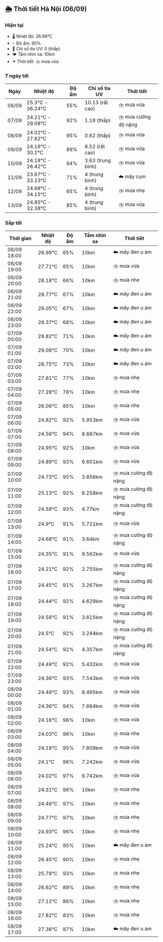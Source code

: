 ## 🌦️ Thời tiết Hà Nội (06/09)

### Hiện tại

- 🌡️ Nhiệt độ: 26.99℃
- 💦 Độ ẩm: 65%
- 🌟 Chỉ số tia UV: 0 (thấp)
- 👁️ Tầm nhìn xa: 10km
- ☂️ Thời tiết: ⛈️ mưa vừa

### 7 ngày tới

| Ngày | Nhiệt độ | Độ ẩm | Chỉ số tia UV | Thời tiết |
| --- | --- | --- | --- | --- |
| 06/09 | 25.3℃ - 36.24℃ | 55% | 10.13 (rất cao) | ⛈️ mưa vừa |
| 07/09 | 24.21℃ - 29.08℃ | 92% | 1.18 (thấp) | ⛈️ mưa cường độ nặng |
| 08/09 | 24.02℃ - 27.82℃ | 95% | 0.62 (thấp) | ⛈️ mưa vừa |
| 09/09 | 24.16℃ - 30.2℃ | 89% | 8.52 (rất cao) | ⛈️ mưa vừa |
| 10/09 | 24.18℃ - 26.42℃ | 94% | 3.63 (trung bình) | ⛈️ mưa vừa |
| 11/09 | 23.67℃ - 33.23℃ | 71% | 4 (trung bình) | ☁️ mây cụm |
| 12/09 | 24.98℃ - 34.15℃ | 65% | 4 (trung bình) | ⛈️ mưa nhẹ |
| 13/09 | 24.85℃ - 32.38℃ | 85% | 4 (trung bình) | ⛈️ mưa vừa |

### Sắp tới

| Thời gian | Nhiệt độ | Độ ẩm | Tầm nhìn xa | Thời tiết |
| --- | --- | --- | --- | --- |
| 06/09 18:00 | 26.99℃ | 65% | 10km | ☁️ mây đen u ám |
| 06/09 19:00 | 27.71℃ | 65% | 10km | ⛈️ mưa vừa |
| 06/09 20:00 | 28.18℃ | 66% | 10km | ⛈️ mưa nhẹ |
| 06/09 21:00 | 28.77℃ | 67% | 10km | ☁️ mây đen u ám |
| 06/09 22:00 | 29.05℃ | 67% | 10km | ☁️ mây đen u ám |
| 06/09 23:00 | 29.37℃ | 68% | 10km | ☁️ mây đen u ám |
| 07/09 00:00 | 28.82℃ | 71% | 10km | ☁️ mây đen u ám |
| 07/09 01:00 | 29.08℃ | 70% | 10km | ☁️ mây đen u ám |
| 07/09 02:00 | 28.75℃ | 73% | 10km | ☁️ mây đen u ám |
| 07/09 03:00 | 27.61℃ | 77% | 10km | ⛈️ mưa nhẹ |
| 07/09 04:00 | 27.28℃ | 78% | 10km | ⛈️ mưa nhẹ |
| 07/09 05:00 | 26.06℃ | 85% | 10km | ⛈️ mưa nhẹ |
| 07/09 06:00 | 24.82℃ | 92% | 5.953km | ⛈️ mưa vừa |
| 07/09 07:00 | 24.56℃ | 94% | 8.887km | ⛈️ mưa vừa |
| 07/09 08:00 | 24.95℃ | 92% | 10km | ⛈️ mưa vừa |
| 07/09 09:00 | 24.89℃ | 93% | 6.601km | ⛈️ mưa vừa |
| 07/09 10:00 | 24.73℃ | 95% | 3.856km | ⛈️ mưa cường độ nặng |
| 07/09 11:00 | 25.13℃ | 92% | 8.258km | ⛈️ mưa cường độ nặng |
| 07/09 12:00 | 24.58℃ | 93% | 4.77km | ⛈️ mưa cường độ nặng |
| 07/09 13:00 | 24.9℃ | 91% | 5.721km | ⛈️ mưa vừa |
| 07/09 14:00 | 24.68℃ | 91% | 3.64km | ⛈️ mưa cường độ nặng |
| 07/09 15:00 | 24.35℃ | 91% | 9.562km | ⛈️ mưa vừa |
| 07/09 16:00 | 24.21℃ | 92% | 2.755km | ⛈️ mưa cường độ nặng |
| 07/09 17:00 | 24.45℃ | 91% | 3.267km | ⛈️ mưa cường độ nặng |
| 07/09 18:00 | 24.44℃ | 92% | 4.629km | ⛈️ mưa cường độ nặng |
| 07/09 19:00 | 24.58℃ | 91% | 3.615km | ⛈️ mưa cường độ nặng |
| 07/09 20:00 | 24.5℃ | 92% | 3.244km | ⛈️ mưa cường độ nặng |
| 07/09 21:00 | 24.54℃ | 92% | 4.357km | ⛈️ mưa cường độ nặng |
| 07/09 22:00 | 24.49℃ | 92% | 5.432km | ⛈️ mưa vừa |
| 07/09 23:00 | 24.36℃ | 93% | 7.543km | ⛈️ mưa vừa |
| 08/09 00:00 | 24.49℃ | 93% | 8.495km | ⛈️ mưa vừa |
| 08/09 01:00 | 24.36℃ | 94% | 7.664km | ⛈️ mưa vừa |
| 08/09 02:00 | 24.16℃ | 96% | 10km | ⛈️ mưa vừa |
| 08/09 03:00 | 24.03℃ | 96% | 10km | ⛈️ mưa nhẹ |
| 08/09 04:00 | 24.18℃ | 95% | 7.809km | ⛈️ mưa vừa |
| 08/09 05:00 | 24.1℃ | 96% | 7.242km | ⛈️ mưa vừa |
| 08/09 06:00 | 24.02℃ | 97% | 9.742km | ⛈️ mưa vừa |
| 08/09 07:00 | 24.31℃ | 96% | 10km | ⛈️ mưa nhẹ |
| 08/09 08:00 | 24.46℃ | 97% | 10km | ⛈️ mưa nhẹ |
| 08/09 09:00 | 24.77℃ | 97% | 10km | ⛈️ mưa nhẹ |
| 08/09 10:00 | 24.93℃ | 96% | 10km | ⛈️ mưa nhẹ |
| 08/09 11:00 | 25.24℃ | 95% | 10km | ☁️ mây đen u ám |
| 08/09 12:00 | 26.45℃ | 90% | 10km | ⛈️ mưa nhẹ |
| 08/09 13:00 | 25.78℃ | 93% | 10km | ⛈️ mưa nhẹ |
| 08/09 14:00 | 26.62℃ | 89% | 10km | ⛈️ mưa nhẹ |
| 08/09 15:00 | 27.12℃ | 86% | 10km | ⛈️ mưa nhẹ |
| 08/09 16:00 | 27.82℃ | 83% | 10km | ⛈️ mưa nhẹ |
| 08/09 17:00 | 27.36℃ | 87% | 10km | ☁️ mây đen u ám |

